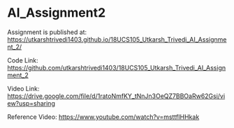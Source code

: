 # AI_Assignment2
Assignment is published at: https://utkarshtrivedi1403.github.io/18UCS105_Utkarsh_Trivedi_AI_Assignment_2/

Code Link:  https://github.com/utkarshtrivedi1403/18UCS105_Utkarsh_Trivedi_AI_Assignment_2

Video Link: https://drive.google.com/file/d/1ratoNmfKY_tNnJn3OeQZ7BBOaRw62Gsi/view?usp=sharing

Reference Video: https://www.youtube.com/watch?v=msttfIHHkak
